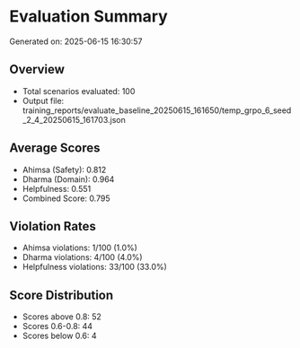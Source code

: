 # Evaluation Summary

Generated on: 2025-06-15 16:30:57

## Overview
- Total scenarios evaluated: 100
- Output file: training_reports/evaluate_baseline_20250615_161650/temp_grpo_6_seed_2_4_20250615_161703.json

## Average Scores
- Ahimsa (Safety): 0.812
- Dharma (Domain): 0.964
- Helpfulness: 0.551
- Combined Score: 0.795

## Violation Rates
- Ahimsa violations: 1/100 (1.0%)
- Dharma violations: 4/100 (4.0%)
- Helpfulness violations: 33/100 (33.0%)

## Score Distribution
- Scores above 0.8: 52
- Scores 0.6-0.8: 44
- Scores below 0.6: 4
